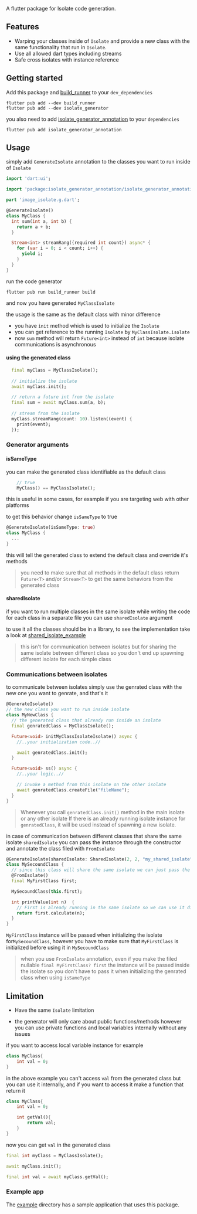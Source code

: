 A flutter package for Isolate code generation.

## Features

- Warping your classes inside of `Isolate` and provide a new class with the same functionality that run in `Isolate`.
- Use all allowed dart types including streams
- Safe cross isolates with instance reference

## Getting started

Add this package and [build_runner](https://pub.dev/packages/build_runner) to your `dev_dependencies`

```
flutter pub add --dev build_runner
flutter pub add --dev isolate_generator
```

you also need to add [isolate_generator_annotation](https://pub.dev/packages/isolate_generator_annotation) to your `dependencies`

```
flutter pub add isolate_generator_annotation
```

## Usage

simply add `GenerateIsolate` annotation to the classes you want to run inside of `Isolate`

```dart
import 'dart:ui';

import 'package:isolate_generator_annotation/isolate_generator_annotation.dart';

part 'image_isolate.g.dart';

@GenerateIsolate()
class MyClass {
  int sum(int a, int b) {
    return a + b;
  }

  Stream<int> streamRang({required int count}) async* {
    for (var i = 0; i < count; i++) {
      yield i;
    }
  }
}
```

run the code generator
```
flutter pub run build_runner build
```
and now you have generated `MyClassIsolate`

the usage is the same as the default class with minor difference

- you have `init` method which is used to initialize the `Isolate`
- you can get reference to the running `Isolate` by `MyClassIsolate.isolate`
- now `sum` method will return `Future<int>` instead of `int` because isolate communications is asynchronous

#### using the generated class

```dart
  final myClass = MyClassIsolate();
  
  // initialize the isolate
  await myClass.init();

  // return a future int from the isolate
  final sum = await myClass.sum(a, b);
  
  // stream from the isolate
  myClass.streamRang(count: 10).listen((event) {
    print(event);
  });
```

### Generator arguments

#### isSameType

you can make the generated class identifiable as the default class
```dart
    // true
    MyClass() == MyClassIsolate();
```
this is useful in some cases, for example if you are targeting web with other platforms

to get this behavior change `isSameType` to true

```dart
@GenerateIsolate(isSameType: true)
class MyClass {
  ...
}
```

this will tell the generated class to extend the default class and override it's methods

> you need to make sure that all methods in the default class return `Future<T>` and/or `Stream<T>` to get the same behaviors from the generated class

#### sharedIsolate

if you want to run multiple classes in the same isolate while writing the code for each class in a separate file you can use `sharedIsolate` argument

to use it all the classes should be in a library, to see the implementation take a look at [shared_isolate_example](https://github.com/7mada123/isolate_generator/tree/main/example/lib/shared_isolate_example)

> this isn't for communication between isolates but for sharing the same isolate between different class so you don't end up spawning different isolate for each simple class

### Communications between isolates

to communicate between isolates simply use the genrated class with the new one you want to genrate, and that's it

```dart
@GenerateIsolate()
// the new class you want to run inside isolate
class MyNewClass {
  // the generated class that already run inside an isolate
  final genratedClass = MyClassIsolate();

  Future<void> initMyClassIsolateIsolate() async {
    //..your initialization code..//

    await genratedClass.init();
  }

  Future<void> ss() async {
    //..your logic..//

    // invoke a method from this isolate on the other isolate
    await genratedClass.createFile("fileName");
  }
}
```

> Whenever you call `genratedClass.init()` method in the main isolate or any other isolate If there is an already running isolate instance for `genratedClass`, it will be used instead of spawning a new isolate.

in case of communication between different classes that share the same isolate `sharedIsolate` you can pass the instance through the constructor and annotate the class filed with `FromIsolate`
```dart
@GenerateIsolate(sharedIsolate: SharedIsolate(2, 2, "my_shared_isolate"))
class MySecoundClass {
  // since this class will share the same isolate we can just pass the instance from the isolate
  @FromIsolate()
  final MyFirstClass first;

  MySecoundClass(this.first);

  int printValue(int n)  {
    // First is already running in the same isolate so we can use it directly
    return first.calculate(n);
  }
}
```

`MyFirstClass` instance will be passed when initializing the isolate for`MySecoundClass`, however you have to make sure that `MyFirstClass` is initialized before using it in `MySecoundClass`

> when you use `FromIsolate` annotation, even if you make the filed nullable `final MyFirstClass? first` the instance will be passed inside the isolate so you don't have to pass it when initializing the genrated class when using `isSameType`

## Limitation

- Have the same `Isolate` limitation

- the generator will only care about public functions/methods however you can use private functions and local variables internally without any issues

if you want to access local variable instance for example

```dart
class MyClass{
    int val = 0;
}
```

in the above example you can't access `val` from the generated class but you can use it internally, and if you want to access it make a function that return it

```dart
class MyClass{
    int val = 0;

    int getVal(){
        return val;
    }
}
```

now you can get `val` in the generated class

```dart
final int myClass = MyClassIsolate();

await myClass.init();

final int val = await myClass.getVal();
```


### Example app

The [example](https://github.com/7mada123/isolate_generator/tree/main/example) directory has a sample application that uses this package.
